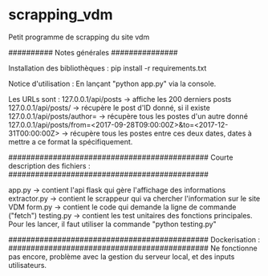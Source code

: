 # scrapping_vdm
Petit programme de scrapping du site vdm


########## Notes générales ###############

Installation des bibliothèques :
pip install -r requirements.txt 


Notice d'utilisation :
En lançant "python app.py" via la console.

Les URLs sont :
127.0.0.1/api/posts -> affiche les 200 derniers posts
127.0.0.1/api/posts/<ID> -> récupère le post d'ID donné, si il existe
127.0.0.1/api/posts/author=<auteur> -> récupère tous les postes d'un autre donné
127.0.0.1/api/posts/from=<2017-09-28T09:00:00Z>&to=<2017-12-31T00:00:00Z> -> récupère tous les postes entre ces deux dates, dates à mettre a ce format la spécifiquement. 

#############################################
Courte description des fichiers :
#############################################

app.py -> contient l'api flask qui gère l'affichage des informations
extractor.py -> contient le scrappeur qui va chercher l'information sur le site VDM
form.py -> contient le code qui demande la ligne de commande ("fetch")
testing.py -> contient les test unitaires des fonctions principales. Pour les lancer, il faut utiliser la commande "python testing.py"

#############################################
Dockerisation : 
#############################################
Ne fonctionne pas encore, problème avec la gestion du serveur local, et des inputs utilisateurs. 